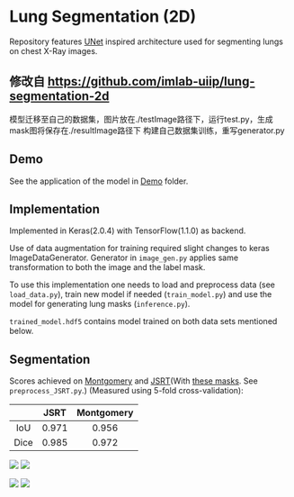 

# Lung Segmentation (2D)
Repository features [UNet](https://lmb.informatik.uni-freiburg.de/people/ronneber/u-net/) inspired architecture used for segmenting lungs on chest X-Ray images.


## 修改自 https://github.com/imlab-uiip/lung-segmentation-2d
模型迁移至自己的数据集，图片放在./testImage路径下，运行test.py，生成mask图将保存在./resultImage路径下
构建自己数据集训练，重写generator.py

## Demo
See the application of the model in [Demo](https://github.com/imlab-uiip/lung-segmentation-2d/tree/master/Demo) folder.

## Implementation
Implemented in Keras(2.0.4) with TensorFlow(1.1.0) as backend. 

Use of data augmentation for training required slight changes to keras ImageDataGenerator. Generator in `image_gen.py` applies same transformation to both the image and the label mask.

To use this implementation one needs to load and preprocess data (see `load_data.py`), train new model if needed (`train_model.py`) and use the model for generating lung masks (`inference.py`).

`trained_model.hdf5` contains model trained on both data sets mentioned below.

## Segmentation
Scores achieved on [Montgomery](https://openi.nlm.nih.gov/faq.php#faq-tb-coll) and [JSRT](http://www.jsrt.or.jp/jsrt-db/eng.php)(With [these masks](http://www.isi.uu.nl/Research/Databases/SCR/). See `preprocess_JSRT.py`.) (Measured using 5-fold cross-validation):

|      |  JSRT | Montgomery |
|:----:|:-----:|:----------:|
|  IoU | 0.971 |    0.956   |
| Dice | 0.985 |    0.972   |

![](http://imgur.com/BAAvFnp.png) ![](http://imgur.com/uQYW7Da.png)

![](http://imgur.com/jOVJFtD.png) ![](http://imgur.com/N2AM9PL.png)

